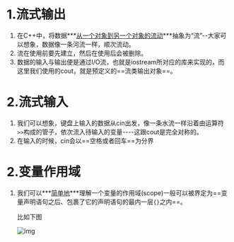 # 1.流式输出

1. 在C++中，将数据***<u>从一个对象到另一个对象的流动</u>***抽象为“流”--大家可以想象，数据像一条河流一样，顺次流动。
2. 流在使用前要先建立，然后在使用后会被删除。
3. 数据的输入与输出便是通过I/O流，也就是iostream所对应的库来实现的，而这里我们使用的cout，就是预定义的==流类输出对象==。



# 2.流式输入

1. 我们可以想象，键盘上输入的数据从cin出发，像一条水流一样沿着由运算符`>>`构成的管子，依次流入待输入的变量----这跟cout是完全对称的。
2. 在输入的时候，cin会以==空格或者回车==为分界

# 2.变量作用域

1. 我们可以***<u>简单地</u>***理解一个变量的作用域(scope)一般可以被界定为==变量声明语句之后、包裹了它的声明语句的最内一层`{}`之内==。

   比如下图

   ![img](https://wx2.sinaimg.cn/mw690/005LasY6gy1ggkyn4v2oaj30pi0aiwg3.jpg)

   

